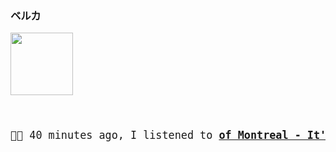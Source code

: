 ### ベルカ
<kbd>
<a href="https://www.youtube.com/results?search_query=of+Montreal+It&#39;s+Different+for+Girls" target="_blank">
    <img width="100" height="100" src="https:&#x2F;&#x2F;lastfm.freetls.fastly.net&#x2F;i&#x2F;u&#x2F;174s&#x2F;cc73349ebea683c46efb709667afbdfc.jpg">
</a>
</kbd>
<big>
    <pre>
</br><p align="left">🎵🎶 40 minutes ago, I listened to <b><a href="https://www.youtube.com/results?search_query=of+Montreal+It&#39;s+Different+for+Girls" target="_blank">of Montreal - It&#39;s Different for Girls</a> 🔗</b></p>
</pre></big>